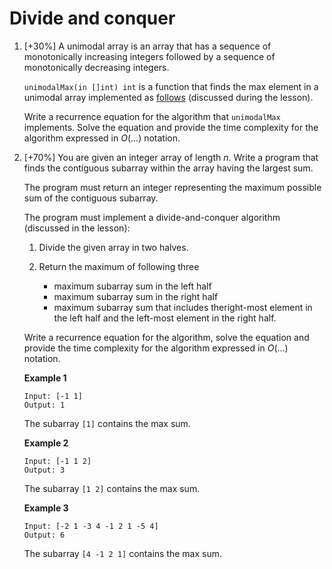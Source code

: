 # Divide and conquer

1. [+30%] A unimodal array is an array that has a sequence of monotonically increasing integers
   followed by a sequence of monotonically decreasing integers.

   `unimodalMax(in []int) int` is a function that finds the max element in a unimodal array
   implemented as [follows](https://go.dev/play/p/buvERC5yZYG) (discussed during the lesson).

   Write a recurrence equation for the algorithm that `unimodalMax` implements. Solve the equation
   and provide the time complexity for the algorithm expressed in $O(...)$ notation.

2. [+70%] You are given an integer array of length $n$. Write a program that finds the contiguous
   subarray within the array having the largest sum.
   
   The program must return an integer representing the maximum possible sum of the contiguous subarray.
   
   The program must implement a divide-and-conquer algorithm (discussed in the lesson):
   
     1. Divide the given array in two halves.
     2. Return the maximum of following three
     
        * maximum subarray sum in the left half
        * maximum subarray sum in the right half
        * maximum subarray sum that includes theright-most element in the left half and the left-most
          element in the right half.
          
   Write a recurrence equation for the algorithm, solve the equation and provide the time complexity for
   the algorithm expressed in $O(...)$ notation.
   
   **Example 1**
   
   ```
   Input: [-1 1]
   Output: 1
   ```
   
   The subarray `[1]` contains the max sum.
   
   **Example 2**
   
   ```
   Input: [-1 1 2]
   Output: 3
   ```
   
   The subarray `[1 2]` contains the max sum.
   
   **Example 3**
   
   ```
   Input: [-2 1 -3 4 -1 2 1 -5 4]
   Output: 6
   ```
   
   The subarray `[4 -1 2 1]` contains the max sum.
   
